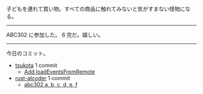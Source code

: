 子どもを連れて買い物。すべての商品に触れてみないと気がすまない怪物になる。

---

ABC302 に参加した。 6 完だ。嬉しい。

---

今日のコミット。

- [tsukota](https://github.com/bouzuya/tsukota) 1 commit
  - [Add loadEventsFromRemote](https://github.com/bouzuya/tsukota/commit/048f8cab48ad8bfeb415c09e131b82c08886f859)
- [rust-atcoder](https://github.com/bouzuya/rust-atcoder) 1 commit
  - [abc302 a, b, c, d, e, f](https://github.com/bouzuya/rust-atcoder/commit/950243d14428afb3c7333d31c058c8bbb9077a90)
